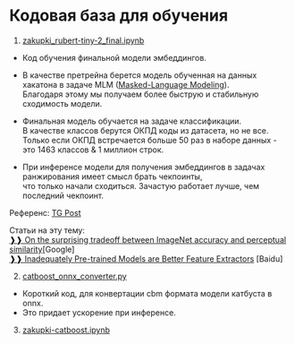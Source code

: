 # Кодовая база для обучения

1) [zakupki_rubert-tiny-2_final.ipynb](https://github.com/EugGolovanov/Zakupki/blob/main/notebooks/zakupki_rubert-tiny-2_final.ipynb)
- Код обучения финальной модели эмбеддингов.

- В качестве претрейна берется модель обученная на данных хакатона в задаче MLM ([Masked-Language Modeling](https://towardsdatascience.com/masked-language-modelling-with-bert-7d49793e5d2c)). \
Благодаря этому мы получаем более быструю и стабильную сходимость модели.
- Финальная модель обучается на задаче классификации.\
В качестве классов берутся ОКПД коды из датасета, но не все.\
Только если ОКПД встречается больше 50 раз в наборе данных - это 1463 классов & 1 миллион строк.
- При инференсе модели для получения эмбеддингов в задачах ранжирования имеет смысл брать чекпоинты,\
что только начали сходиться. Зачастую работает лучше, чем последний чекпоинт.

Референс: [TG Post](https://t.me/ai_newz/1294)

Статьи на эту тему:\
[❱❱ On the surprising tradeoff between ImageNet accuracy and perceptual similarity](https://arxiv.org/abs/2203.04946)[Google]\
[❱❱ Inadequately Pre-trained Models are Better Feature Extractors](https://arxiv.org/abs/2203.04668) [Baidu]

2) [catboost_onnx_converter.py](https://github.com/EugGolovanov/Zakupki/blob/main/notebooks/catboost_onnx_converter.py)
- Короткий код, для конвертации cbm формата модели катбуста в onnx.
- Это придает ускорение при инференсе.

3) [zakupki-catboost.ipynb](https://github.com/EugGolovanov/Zakupki/blob/main/notebooks/zakupki-catboost.ipynb)
